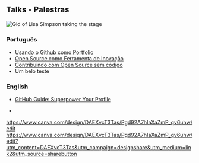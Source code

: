 ## Talks - Palestras
![Gid of Lisa Simpson taking the stage](https://media.giphy.com/media/l2JefGqfAL1MuSEPm/giphy.gif)
### Português
- [Usando o Github como Portfolio](https://github.com/pachicodes/talks/blob/main/palestras/github-portfolio.md)
- [Open Source como Ferramenta de Inovação](https://github.com/pachicodes/talks/blob/main/palestras/oss-como-ferramenta.md)
- [Contribuindo com Open Source sem código](https://github.com/pachicodes/talks/blob/main/palestras/contribuindo-com-oss-nocode.md)
- Um belo teste

### English
- [GitHub Guide: Superpower Your Profile](https://github.com/pachicodes/talks/blob/main/talks/github-profile.md)

- 


[https://www.canva.com/design/DAEXvcT3Tas/Pgd92A7hIaXaZmP_qv6uhw/edit
](https://www.canva.com/design/DAEXvcT3Tas/Pgd92A7hIaXaZmP_qv6uhw/edit?utm_content=DAEXvcT3Tas&utm_campaign=designshare&utm_medium=link2&utm_source=sharebutton)https://www.canva.com/design/DAEXvcT3Tas/Pgd92A7hIaXaZmP_qv6uhw/edit?utm_content=DAEXvcT3Tas&utm_campaign=designshare&utm_medium=link2&utm_source=sharebutton
